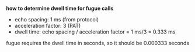 **how to determine dwell time for fugue calls**

+ echo spacing: 1 ms (from protocol)
+ acceleration factor: 3 (PAT)
+ dwell time: echo spacing / acceleration factor = 1 ms/3 = 0.333 ms

fugue requires the dwell time in seconds, so it should be 0.000333 seconds
